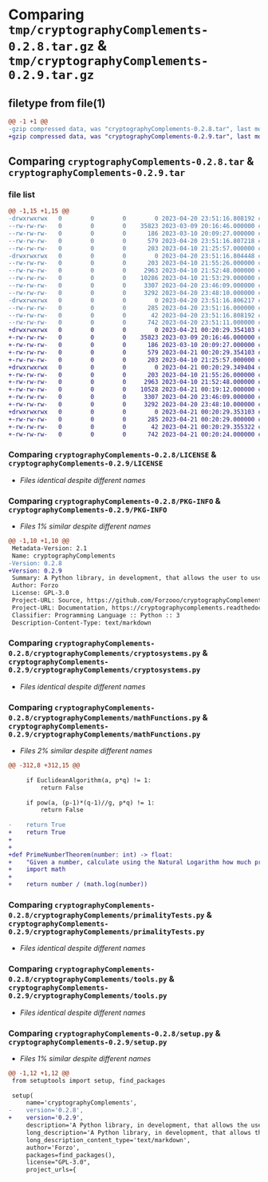 # Comparing `tmp/cryptographyComplements-0.2.8.tar.gz` & `tmp/cryptographyComplements-0.2.9.tar.gz`

## filetype from file(1)

```diff
@@ -1 +1 @@
-gzip compressed data, was "cryptographyComplements-0.2.8.tar", last modified: Thu Apr 20 23:51:16 2023, max compression
+gzip compressed data, was "cryptographyComplements-0.2.9.tar", last modified: Fri Apr 21 00:20:29 2023, max compression
```

## Comparing `cryptographyComplements-0.2.8.tar` & `cryptographyComplements-0.2.9.tar`

### file list

```diff
@@ -1,15 +1,15 @@
-drwxrwxrwx   0        0        0        0 2023-04-20 23:51:16.808192 cryptographyComplements-0.2.8/
--rw-rw-rw-   0        0        0    35823 2023-03-09 20:16:46.000000 cryptographyComplements-0.2.8/LICENSE
--rw-rw-rw-   0        0        0      186 2023-03-10 20:09:27.000000 cryptographyComplements-0.2.8/MANIFEST.in
--rw-rw-rw-   0        0        0      579 2023-04-20 23:51:16.807218 cryptographyComplements-0.2.8/PKG-INFO
--rw-rw-rw-   0        0        0      203 2023-04-10 21:25:57.000000 cryptographyComplements-0.2.8/__init__.py
-drwxrwxrwx   0        0        0        0 2023-04-20 23:51:16.804448 cryptographyComplements-0.2.8/cryptographyComplements/
--rw-rw-rw-   0        0        0      203 2023-04-10 21:55:26.000000 cryptographyComplements-0.2.8/cryptographyComplements/__init__.py
--rw-rw-rw-   0        0        0     2963 2023-04-10 21:52:48.000000 cryptographyComplements-0.2.8/cryptographyComplements/cryptosystems.py
--rw-rw-rw-   0        0        0    10286 2023-04-10 21:53:29.000000 cryptographyComplements-0.2.8/cryptographyComplements/mathFunctions.py
--rw-rw-rw-   0        0        0     3307 2023-04-20 23:46:09.000000 cryptographyComplements-0.2.8/cryptographyComplements/primalityTests.py
--rw-rw-rw-   0        0        0     3292 2023-04-20 23:48:10.000000 cryptographyComplements-0.2.8/cryptographyComplements/tools.py
-drwxrwxrwx   0        0        0        0 2023-04-20 23:51:16.806217 cryptographyComplements-0.2.8/cryptographyComplements.egg-info/
--rw-rw-rw-   0        0        0      285 2023-04-20 23:51:16.000000 cryptographyComplements-0.2.8/cryptographyComplements.egg-info/SOURCES.txt
--rw-rw-rw-   0        0        0       42 2023-04-20 23:51:16.808192 cryptographyComplements-0.2.8/setup.cfg
--rw-rw-rw-   0        0        0      742 2023-04-20 23:51:11.000000 cryptographyComplements-0.2.8/setup.py
+drwxrwxrwx   0        0        0        0 2023-04-21 00:20:29.354103 cryptographyComplements-0.2.9/
+-rw-rw-rw-   0        0        0    35823 2023-03-09 20:16:46.000000 cryptographyComplements-0.2.9/LICENSE
+-rw-rw-rw-   0        0        0      186 2023-03-10 20:09:27.000000 cryptographyComplements-0.2.9/MANIFEST.in
+-rw-rw-rw-   0        0        0      579 2023-04-21 00:20:29.354103 cryptographyComplements-0.2.9/PKG-INFO
+-rw-rw-rw-   0        0        0      203 2023-04-10 21:25:57.000000 cryptographyComplements-0.2.9/__init__.py
+drwxrwxrwx   0        0        0        0 2023-04-21 00:20:29.349404 cryptographyComplements-0.2.9/cryptographyComplements/
+-rw-rw-rw-   0        0        0      203 2023-04-10 21:55:26.000000 cryptographyComplements-0.2.9/cryptographyComplements/__init__.py
+-rw-rw-rw-   0        0        0     2963 2023-04-10 21:52:48.000000 cryptographyComplements-0.2.9/cryptographyComplements/cryptosystems.py
+-rw-rw-rw-   0        0        0    10528 2023-04-21 00:19:12.000000 cryptographyComplements-0.2.9/cryptographyComplements/mathFunctions.py
+-rw-rw-rw-   0        0        0     3307 2023-04-20 23:46:09.000000 cryptographyComplements-0.2.9/cryptographyComplements/primalityTests.py
+-rw-rw-rw-   0        0        0     3292 2023-04-20 23:48:10.000000 cryptographyComplements-0.2.9/cryptographyComplements/tools.py
+drwxrwxrwx   0        0        0        0 2023-04-21 00:20:29.353103 cryptographyComplements-0.2.9/cryptographyComplements.egg-info/
+-rw-rw-rw-   0        0        0      285 2023-04-21 00:20:29.000000 cryptographyComplements-0.2.9/cryptographyComplements.egg-info/SOURCES.txt
+-rw-rw-rw-   0        0        0       42 2023-04-21 00:20:29.355322 cryptographyComplements-0.2.9/setup.cfg
+-rw-rw-rw-   0        0        0      742 2023-04-21 00:20:24.000000 cryptographyComplements-0.2.9/setup.py
```

### Comparing `cryptographyComplements-0.2.8/LICENSE` & `cryptographyComplements-0.2.9/LICENSE`

 * *Files identical despite different names*

### Comparing `cryptographyComplements-0.2.8/PKG-INFO` & `cryptographyComplements-0.2.9/PKG-INFO`

 * *Files 1% similar despite different names*

```diff
@@ -1,10 +1,10 @@
 Metadata-Version: 2.1
 Name: cryptographyComplements
-Version: 0.2.8
+Version: 0.2.9
 Summary: A Python library, in development, that allows the user to use cryptography, and related, functions.
 Author: Forzo
 License: GPL-3.0
 Project-URL: Source, https://github.com/Forzooo/cryptographyComplements
 Project-URL: Documentation, https://cryptographycomplements.readthedocs.io/
 Classifier: Programming Language :: Python :: 3
 Description-Content-Type: text/markdown
```

### Comparing `cryptographyComplements-0.2.8/cryptographyComplements/cryptosystems.py` & `cryptographyComplements-0.2.9/cryptographyComplements/cryptosystems.py`

 * *Files identical despite different names*

### Comparing `cryptographyComplements-0.2.8/cryptographyComplements/mathFunctions.py` & `cryptographyComplements-0.2.9/cryptographyComplements/mathFunctions.py`

 * *Files 2% similar despite different names*

```diff
@@ -312,8 +312,15 @@
 
     if EuclideanAlgorithm(a, p*q) != 1:
         return False
 
     if pow(a, (p-1)*(q-1)//g, p*q) != 1:
         return False
 
-    return True
+    return True
+
+
+def PrimeNumberTheorem(number: int) -> float:
+    "Given a number, calculate using the Natural Logarithm how much primes are below that number. \n\nNote: Value is an estimate."
+    import math
+
+    return number / (math.log(number))
```

### Comparing `cryptographyComplements-0.2.8/cryptographyComplements/primalityTests.py` & `cryptographyComplements-0.2.9/cryptographyComplements/primalityTests.py`

 * *Files identical despite different names*

### Comparing `cryptographyComplements-0.2.8/cryptographyComplements/tools.py` & `cryptographyComplements-0.2.9/cryptographyComplements/tools.py`

 * *Files identical despite different names*

### Comparing `cryptographyComplements-0.2.8/setup.py` & `cryptographyComplements-0.2.9/setup.py`

 * *Files 1% similar despite different names*

```diff
@@ -1,12 +1,12 @@
 from setuptools import setup, find_packages
 
 setup(
     name='cryptographyComplements',
-    version='0.2.8',
+    version='0.2.9',
     description='A Python library, in development, that allows the user to use cryptography, and related, functions.',
     long_description='A Python library, in development, that allows the user to use cryptography, and related, functions.',
     long_description_content_type='text/markdown',
     author='Forzo',
     packages=find_packages(),
     license="GPL-3.0",
     project_urls={
```

